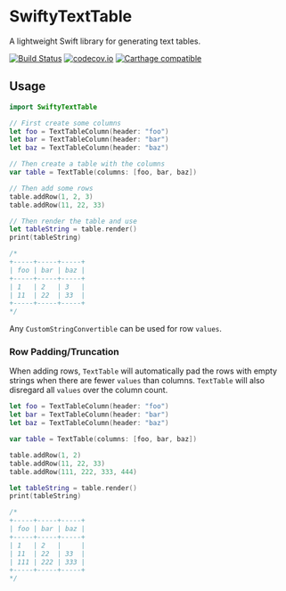 # SwiftyTextTable

A lightweight Swift library for generating text tables.

[![Build Status](https://travis-ci.org/scottrhoyt/SwiftyTextTable.svg?branch=master)](https://travis-ci.org/scottrhoyt/SwiftyTextTable)
[![codecov.io](https://codecov.io/github/scottrhoyt/SwiftyTextTable/coverage.svg?branch=master)](https://codecov.io/github/scottrhoyt/SwiftyTextTable?branch=master)
[![Carthage compatible](https://img.shields.io/badge/Carthage-compatible-4BC51D.svg?style=flat)](https://github.com/Carthage/Carthage)

## Usage

```swift
import SwiftyTextTable

// First create some columns
let foo = TextTableColumn(header: "foo")
let bar = TextTableColumn(header: "bar")
let baz = TextTableColumn(header: "baz")

// Then create a table with the columns
var table = TextTable(columns: [foo, bar, baz])

// Then add some rows
table.addRow(1, 2, 3)
table.addRow(11, 22, 33)

// Then render the table and use
let tableString = table.render()
print(tableString)

/*
+-----+-----+-----+
| foo | bar | baz |
+-----+-----+-----+
| 1   | 2   | 3   |
| 11  | 22  | 33  |
+-----+-----+-----+
*/
```

Any `CustomStringConvertible` can be used for row `values`.

### Row Padding/Truncation

When adding rows, `TextTable` will automatically pad the rows with empty strings
when there are fewer `values` than columns. `TextTable` will also disregard all
`values` over the column count.

```swift
let foo = TextTableColumn(header: "foo")
let bar = TextTableColumn(header: "bar")
let baz = TextTableColumn(header: "baz")

var table = TextTable(columns: [foo, bar, baz])

table.addRow(1, 2)
table.addRow(11, 22, 33)
table.addRow(111, 222, 333, 444)

let tableString = table.render()
print(tableString)

/*
+-----+-----+-----+
| foo | bar | baz |
+-----+-----+-----+
| 1   | 2   |     |
| 11  | 22  | 33  |
| 111 | 222 | 333 |
+-----+-----+-----+
*/
```
